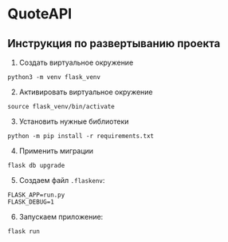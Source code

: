 # QuoteAPI

## Инструкция по развертыванию проекта
1. Создать виртуальное окружение
```
python3 -m venv flask_venv
```
2. Активировать виртуальное окружение
```
source flask_venv/bin/activate
```
3. Установить нужные библиотеки
```
python -m pip install -r requirements.txt
```
4. Применить миграции
```
flask db upgrade
```
5. Создаем файл `.flaskenv`:
```
FLASK_APP=run.py
FLASK_DEBUG=1
```
6. Запускаем приложение: 
```
flask run
```